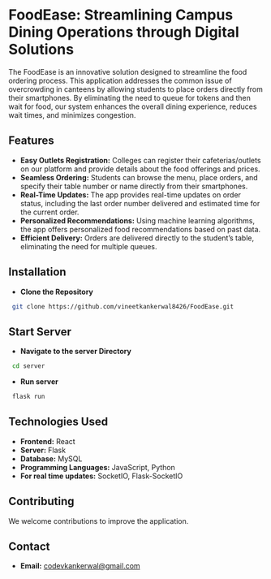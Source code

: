 # FoodEase: Streamlining Campus Dining Operations through Digital Solutions

The FoodEase is an innovative solution designed to streamline the food ordering process. This application addresses the common issue of overcrowding in canteens by allowing students to place orders directly from their smartphones. By eliminating the need to queue for tokens and then wait for food, our system enhances the overall dining experience, reduces wait times, and minimizes congestion.

## Features
* **Easy Outlets Registration:** Colleges can register their cafeterias/outlets on our platform and provide details about the food offerings and prices.
* **Seamless Ordering:** Students can browse the menu, place orders, and specify their table number or name directly from their smartphones.
* **Real-Time Updates:** The app provides real-time updates on order status, including the last order number delivered and estimated time for the current order.
* **Personalized Recommendations:** Using machine learning algorithms, the app offers personalized food recommendations based on past data.
* **Efficient Delivery:** Orders are delivered directly to the student’s table, eliminating the need for multiple queues.

## Installation
- **Clone the Repository**
 ```bash
  git clone https://github.com/vineetkankerwal8426/FoodEase.git
```

## Start Server
- **Navigate to the server Directory**
 ```bash
  cd server
```
- **Run server**
 ```bash
  flask run 
```

## Technologies Used
- **Frontend:** React
- **Server:** Flask 
- **Database:** MySQL
- **Programming Languages:** JavaScript, Python
- **For real time updates:** SocketIO, Flask-SocketIO

## Contributing
We welcome contributions to improve the application.

## Contact
- **Email:** codevkankerwal@gmail.com
